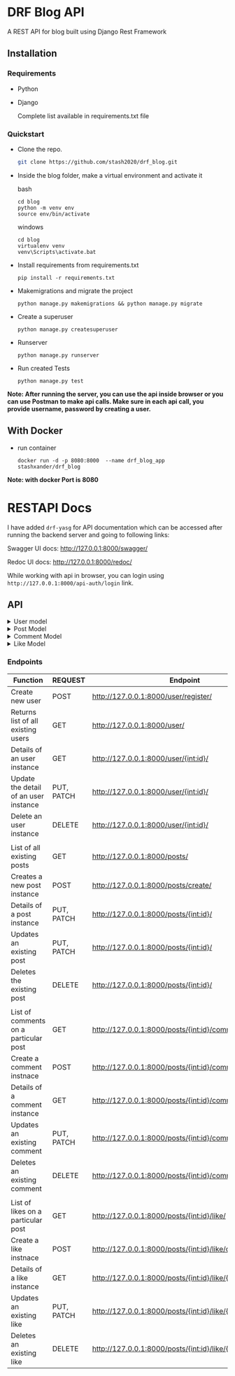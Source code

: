 # DRF Blog API

A REST API for blog built using Django Rest Framework

## Installation

### Requirements
- Python
- Django

    Complete list available in requirements.txt file

### Quickstart
- Clone the repo.  
    ```bash
    git clone https://github.com/stash2020/drf_blog.git
    ```

- Inside the blog folder, make a virtual environment and activate it 
    
    bash
    ```
    cd blog
    python -m venv env 
    source env/bin/activate
    ```
    windows
    ```
    cd blog
    virtualenv venv
    venv\Scripts\activate.bat
    ```

- Install requirements from requirements.txt
    ```
    pip install -r requirements.txt
    ```

- Makemigrations and migrate the project
    ```
    python manage.py makemigrations && python manage.py migrate
    ```

- Create a superuser
    ```
    python manage.py createsuperuser
    ```

- Runserver
    ```
    python manage.py runserver
    ```

- Run created Tests
    ```
    python manage.py test
    ```
    


**Note: After running the server, you can use the api inside browser or you can use Postman to make api calls. 
Make sure in each api call, you provide username, password by creating a user.**


## With Docker
  
- run container
  ```
  docker run -d -p 8080:8000  --name drf_blog_app stashxander/drf_blog
  ```
**Note: with docker Port is 8080**



# RESTAPI Docs
I have added `drf-yasg` for API documentation which can be accessed after running the backend server and going to following links:

Swagger UI docs:    http://127.0.0.1:8000/swagger/

Redoc UI docs:  http://127.0.0.1:8000/redoc/

While working with api in browser, you can login using `http://127.0.0.1:8000/api-auth/login` link.


## API
<details>
<summary> User model </summary> 

- User:
    - username: string(unique),
    - password: string(min 8 chars)

</details>

<details>
<summary> Post Model </summary>

- Post:
    - id: Post id(read only),
    - author: user-id(read only),
    - title: string,    
    - body: string,
    - created_at: datetime(read only)
    - updated_at: datetime(read only)
</details>

<details>
<summary>Comment Model </summary>

- Comment:
    - parent: post id(read only),
    - author: user id(ready only),
    - body: string,
    - created_at: datetime(read only)
    - updated_at: datetime(read only)
</details>

<details>
<summary>Like Model </summary>

- Like:
    - parent: post id(read only),
    - author: user id(ready only),
    - created_at: datetime(read only)
    - updated_at: datetime(read only)
</details>



### Endpoints

| Function                                | REQUEST    | Endpoint                                                 | Authorization |
|-----------------------------------------|------------|----------------------------------------------------------|---------------|
| Create new user                         | POST       | http://127.0.0.1:8000/user/register/                     | Not Required  |
| Returns list of all existing users      | GET        | http://127.0.0.1:8000/user/                              | Basic Auth    |
| Details of an user instance             | GET        | http://127.0.0.1:8000/user/{int:id}/                     | Basic Auth    |
| Update the detail of an user instance   | PUT, PATCH | http://127.0.0.1:8000/user/{int:id}/                     | Basic Auth    |
| Delete an user instance                 | DELETE     | http://127.0.0.1:8000/user/{int:id}/                     | Basic Auth    |
|                                         |            |                                                          |               |
| List of all existing posts              | GET        | http://127.0.0.1:8000/posts/                             | Not Required  |
| Creates a new post instance             | POST       | http://127.0.0.1:8000/posts/create/                      | Basic Auth    |
| Details of a post instance              | PUT, PATCH | http://127.0.0.1:8000/posts/{int:id}/                    | Not Required  |
| Updates an existing post                | PUT, PATCH | http://127.0.0.1:8000/posts/{int:id}/                    | Basic Auth    |
| Deletes the existing post               | DELETE     | http://127.0.0.1:8000/posts/{int:id}/                    | Basic Auth    |
|                                                                                                                                 |
| List of comments on a particular post   | GET        | http://127.0.0.1:8000/posts/{int:id}/comment/            | Not Required  |
| Create a comment instnace               | POST       | http://127.0.0.1:8000/posts/{int:id}/comment/create/     | Basic Auth    |
| Details of a comment instance           | GET        | http://127.0.0.1:8000/posts/{int:id}/comment/{int:id_2}/ | Not Required  |
| Updates an existing comment             | PUT, PATCH | http://127.0.0.1:8000/posts/{int:id}/comment/{int:id_2}/ | Basic Auth    |
| Deletes an existing comment             | DELETE     | http://127.0.0.1:8000/posts/{int:id}/comment/{int:id_2}/ | Basic Auth    |
|                                                                                                                                 |
| List of likes on a particular post      | GET        | http://127.0.0.1:8000/posts/{int:id}/like/               | Not Required  |
| Create a like instnace                  | POST       | http://127.0.0.1:8000/posts/{int:id}/like/create/        | Basic Auth    |
| Details of a like instance              | GET        | http://127.0.0.1:8000/posts/{int:id}/like/{int:id_2}/    | Not Required  |
| Updates an existing like                | PUT, PATCH | http://127.0.0.1:8000/posts/{int:id}/like/{int:id_2}/    | Basic Auth    |
| Deletes an existing like                | DELETE     | http://127.0.0.1:8000/posts/{int:id}/like/{int:id_2}/    | Basic Auth    |

